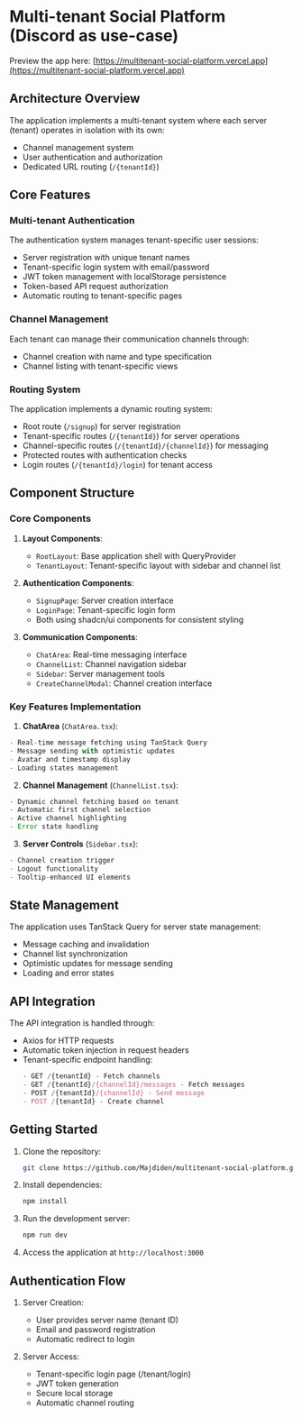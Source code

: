 # Multi-tenant Social Platform (Discord as use-case)
Preview the app here: [https://multitenant-social-platform.vercel.app](https://multitenant-social-platform.vercel.app)

## Architecture Overview
The application implements a multi-tenant system where each server (tenant) operates in isolation with its own:
- Channel management system
- User authentication and authorization
- Dedicated URL routing (`/{tenantId}`)

## Core Features
### Multi-tenant Authentication
The authentication system manages tenant-specific user sessions:
- Server registration with unique tenant names
- Tenant-specific login system with email/password
- JWT token management with localStorage persistence
- Token-based API request authorization
- Automatic routing to tenant-specific pages

### Channel Management
Each tenant can manage their communication channels through:
- Channel creation with name and type specification
- Channel listing with tenant-specific views

### Routing System
The application implements a dynamic routing system:
- Root route (`/signup`) for server registration
- Tenant-specific routes (`/{tenantId}`) for server operations
- Channel-specific routes (`/{tenantId}/{channelId}`) for messaging
- Protected routes with authentication checks
- Login routes (`/{tenantId}/login`) for tenant access

## Component Structure
### Core Components
1. **Layout Components**:
   - `RootLayout`: Base application shell with QueryProvider
   - `TenantLayout`: Tenant-specific layout with sidebar and channel list
   
2. **Authentication Components**:
   - `SignupPage`: Server creation interface
   - `LoginPage`: Tenant-specific login form
   - Both using shadcn/ui components for consistent styling

3. **Communication Components**:
   - `ChatArea`: Real-time messaging interface
   - `ChannelList`: Channel navigation sidebar
   - `Sidebar`: Server management tools
   - `CreateChannelModal`: Channel creation interface

### Key Features Implementation
1. **ChatArea** (`ChatArea.tsx`):
```typescript
- Real-time message fetching using TanStack Query
- Message sending with optimistic updates
- Avatar and timestamp display
- Loading states management
```

2. **Channel Management** (`ChannelList.tsx`):
```typescript
- Dynamic channel fetching based on tenant
- Automatic first channel selection
- Active channel highlighting
- Error state handling
```

3. **Server Controls** (`Sidebar.tsx`):
```typescript
- Channel creation trigger
- Logout functionality
- Tooltip-enhanced UI elements
```

## State Management
The application uses TanStack Query for server state management:
- Message caching and invalidation
- Channel list synchronization
- Optimistic updates for message sending
- Loading and error states

## API Integration
The API integration is handled through:
- Axios for HTTP requests
- Automatic token injection in request headers
- Tenant-specific endpoint handling:
  ```typescript
  - GET /{tenantId} - Fetch channels
  - GET /{tenantId}/{channelId}/messages - Fetch messages
  - POST /{tenantId}/{channelId} - Send message
  - POST /{tenantId} - Create channel
  ```

## Getting Started
1. Clone the repository:
   ```bash
   git clone https://github.com/Majdiden/multitenant-social-platform.git
   ```

2. Install dependencies:
   ```bash
   npm install
   ```

4. Run the development server:
   ```bash
   npm run dev
   ```

5. Access the application at `http://localhost:3000`


## Authentication Flow
1. Server Creation:
   - User provides server name (tenant ID)
   - Email and password registration
   - Automatic redirect to login

2. Server Access:
   - Tenant-specific login page (/tenant/login)
   - JWT token generation
   - Secure local storage
   - Automatic channel routing
